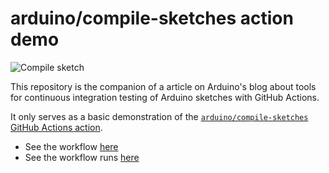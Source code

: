 # arduino/compile-sketches action demo

![Compile sketch](https://github.com/arduino/arduino-cli-example/workflows/Compile%20sketch/badge.svg)

This repository is the companion of a article on Arduino's blog about tools for continuous integration testing of Arduino sketches with GitHub Actions.

It only serves as a basic demonstration of the [`arduino/compile-sketches` GitHub Actions action](https://github.com/arduino/compile-sketches).

- See the workflow [here](https://github.com/per1234/arduino-cli-example/blob/compile-sketches-demo/.github/workflows/compile-sketch.yml)
- See the workflow runs [here](https://github.com/arduino/arduino-cli-example/actions?query=workflow%3A%22Compile+sketch%22)
